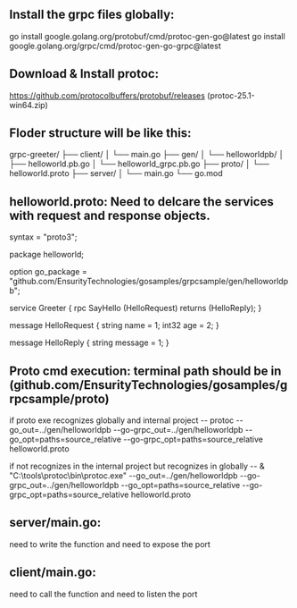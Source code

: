 Install the grpc files globally:
--------------------------------
go install google.golang.org/protobuf/cmd/protoc-gen-go@latest
go install google.golang.org/grpc/cmd/protoc-gen-go-grpc@latest

Download & Install protoc:
--------------------------
https://github.com/protocolbuffers/protobuf/releases
(protoc-25.1-win64.zip)

Floder structure will be like this:
-----------------------------------

grpc-greeter/
├── client/
│   └── main.go
├── gen/
│   └── helloworldpb/
│       ├── helloworld.pb.go
│       └── helloworld_grpc.pb.go
├── proto/
│   └── helloworld.proto
├── server/
│   └── main.go
└── go.mod

helloworld.proto: Need to delcare the services with request and response objects.
-----------------
syntax = "proto3";

package helloworld;

option go_package = "github.com/EnsurityTechnologies/gosamples/grpcsample/gen/helloworldpb";


service Greeter {
    rpc SayHello (HelloRequest) returns (HelloReply);
}

message HelloRequest {
    string name = 1;
    int32 age = 2;
}

message HelloReply {
    string message = 1;
}

Proto cmd execution:  terminal path should be in (github.com/EnsurityTechnologies/gosamples/grpcsample/proto)
--------------------
if proto exe recognizes globally and internal project --
protoc --go_out=../gen/helloworldpb --go-grpc_out=../gen/helloworldpb --go_opt=paths=source_relative --go-grpc_opt=paths=source_relative helloworld.proto

if not recognizes in the internal project but recognizes in globally --
& "C:\tools\protoc\bin\protoc.exe" --go_out=../gen/helloworldpb --go-grpc_out=../gen/helloworldpb --go_opt=paths=source_relative --go-grpc_opt=paths=source_relative helloworld.proto

server/main.go:
---------------
need to write the function and need to expose the port


client/main.go:
---------------
need to call the function and need to listen the port

